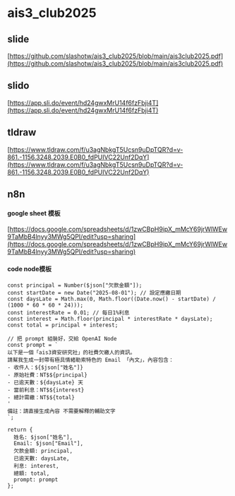 # ais3_club2025

## slide
[https://github.com/slashotw/ais3_club2025/blob/main/ais3club2025.pdf](https://github.com/slashotw/ais3_club2025/blob/main/ais3club2025.pdf)
## slido 
[https://app.sli.do/event/hd24gwxMrU14f6fzFbji4T](https://app.sli.do/event/hd24gwxMrU14f6fzFbji4T)
## tldraw 
[https://www.tldraw.com/f/u3agNbkgT5Ucsn9uDpTQR?d=v-861.-1156.3248.2039.E0B0_fdPUIVC22Unf2DqY](https://www.tldraw.com/f/u3agNbkgT5Ucsn9uDpTQR?d=v-861.-1156.3248.2039.E0B0_fdPUIVC22Unf2DqY)

## n8n 
#### google sheet 模板
[https://docs.google.com/spreadsheets/d/1zwCBpH9ipX_mMcY69jrWlWEw9TaMbB4lnyy3MWg5QPI/edit?usp=sharing](https://docs.google.com/spreadsheets/d/1zwCBpH9ipX_mMcY69jrWlWEw9TaMbB4lnyy3MWg5QPI/edit?usp=sharing)

#### code node模板
```
const principal = Number($json["欠款金額"]);
const startDate = new Date("2025-08-01"); // 設定應繳日期
const daysLate = Math.max(0, Math.floor((Date.now() - startDate) / (1000 * 60 * 60 * 24)));
const interestRate = 0.01; // 每日1%利息
const interest = Math.floor(principal * interestRate * daysLate);
const total = principal + interest;

// 把 prompt 組裝好，交給 OpenAI Node
const prompt = `
以下是一個「ais3資安研究社」的社費欠繳人的資訊。
請幫我生成一封帶有極具情緒勒索特色的 Email 「內文」，內容包含：
- 收件人：${$json["姓名"]}
- 原始社費：NT$${principal}
- 已逾天數：${daysLate} 天
- 當前利息：NT$${interest}
- 總計需繳：NT$${total}
'
備註：請直接生成內容 不需要解釋的輔助文字
`;

return {
  姓名: $json["姓名"],
  Email: $json["Email"],
  欠款金額: principal,
  已逾天數: daysLate,
  利息: interest,
  總額: total,
  prompt: prompt
};
```
